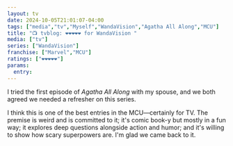 ```yaml
---
layout: tv
date: 2024-10-05T21:01:07-04:00
tags: ["media","tv","Myself","WandaVision","Agatha All Along","MCU"]
title: "📺 tvblog: ❤️❤️❤️❤️❤️ for WandaVision "
media: ["tv"]
series: ["WandaVision"]
franchise: ["Marvel","MCU"]
ratings: ["❤️❤️❤️❤️❤️"]
params:
  entry:
---
```

I tried the first episode of *Agatha All Along* with my spouse, and we both agreed we needed a refresher on this series. 

I think this is one of the best entries in the MCU—certainly for TV. The premise is weird and is committed to it; it's comic book-y but mostly in a fun way; it explores deep questions alongside action and humor; and it's willing to show how scary superpowers are. I'm glad we came back to it.
